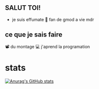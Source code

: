 ## SALUT TOI!
+ je suis effumate
💙 fan de gmod a vie mdr
## ce que je sais faire
📽 du montage
💻 j'aprend la programation

# stats
[![Anurag's GitHub stats](https://github-readme-stats.vercel.app/api?username=EFFUMATEdev)](https://github.com/anuraghazra/github-readme-stats)
